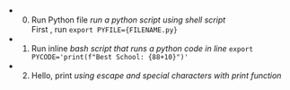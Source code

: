 - 0. Run Python file  _run a python script using shell script_<br>
  First , run  `export PYFILE={FILENAME.py}`
- 1. Run inline _bash script that runs a python code in line_
  `export PYCODE='print(f"Best School: {88+10}")'`
- 2. Hello, print _using escape and special characters with print function_